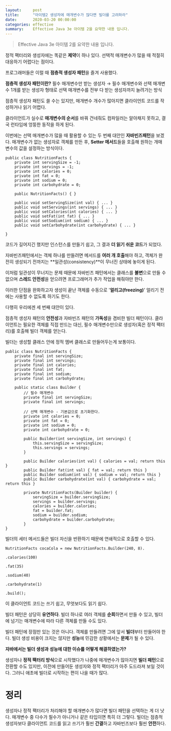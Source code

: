 ```yaml
---
layout:     post
title:      "아이템2 생성자에 매개변수가 많다면 빌더를 고려하라"
date:       2020-03-20 00:00:00
categories: effective
summary:    Effective Java 3e 아이템 2을 요약한 내용 입니다.
---
```


> Effective Java 3e 아이템 2를 요약한 내용 입니다.

정적 팩터리와 생성자에는 똑같은 **제약**이 하나 있다. 선택적 매개변수가 많을 때 적절히 대응하기 어렵다는 점이다. 

프로그래머들은 이럴 때 **점층적 생성자 패턴**을 즐겨 사용했다. 

**점층적 생성자 패턴이란?**
필수 매개변수만 받는 생성자 → 필수 매개변수와 선택 매개변수 1개를 받는 생성자
형태로 선택 매개변수를 전부 다 받는 생성자까지 늘려가는 방식

점층적 생성자 패턴도 쓸 수는 있지만, 매개변수 개수가 많아지면 클라이언트 코드를 작성하거나 읽기 어렵다. 

클라이언트가 실수로 **매개변수의 순서**를 바꿔 건네줘도 컴파일러는 알아채지 못하고, 결국 런타임에 엉뚱한 동작을 하게 된다. 

이번에는 선택 매개변수가 많을 때 활용할 수 있는 두 번째 대안인 **자바빈즈패턴**을 보겠다. 매개변수가 없는 생성자로 객체를 만든 후, **Setter 메서드**들을 호출해 원하는 개매변수의 값을 설정하는 방식이다. 

    public class NutritionFacts {
    	private int servingSize = -1;
    	private int servings = -1;
    	private int calories = 0;
    	private int fat = 0;
    	private int sodium = 0;
    	private int carbohydrate = 0;
    
    	public NutritionFacts() { }
    
    	public void setServingSize(int val) { ... }
    	public void setServings(int servings) { ... }
    	public void setCalories(int calories) { ... }
    	public void setFat(int fat) { ... }
    	public void setSodium(int sodium) { ... }
    	public void setCarbohydrate(int carbohydrate) { ... }
    
    }

코드가 길어지긴 했지만 인스턴스를 만들기 쉽고, 그 결과 **더 읽기 쉬운 코드**가 되었다. 

자바빈즈패턴에서는 객체 하나를 만들려면 메서드를 **여러 개 호출**해야 하고, 객체가 완전히 생성되기 전까지는 **일관성(consistency)**이 무너진 상태에 놓이게 된다. 

이처럼 일관성이 무너지는 문제 때문에 자바빈즈 패턴에서는 클래스를 **불변**으로 만들 수 없으며 **스레드 안전성**을 얻으려면 프로그래머가 추가 작업을 해줘야만 한다. 

이러한 단점을 완화하고자 생성이 끝난 객체를 수동으로 '**얼리고(freezing)**' 얼리기 전에는 사용할 수 없도록 하기도 한다. 

다행히 우리에겐 세 번째 대안이 있다. 

점층적 생성자 패턴의 **안전성**과 자바빈즈 패턴의 **가독성**을 겸비한 빌더 패턴이다. 클라이언트는 필요한 객체를 직접 만드는 대신, 필수 매개변수만으로 생성자(혹은 정적 팩터리)를 호출해 빌더 객체를 얻는다. 

빌더는 생성할 클래스 안에 정적 멤버 클래스로 만들어두는게 보통이다. 

    public class NutritionFacts {
    	private final int servingSize;
    	private final int servings;
    	private final int calories;
    	private final int fat;
    	private final int sodium;
    	private final int carbohydrate;
    
    	public static class Builder {
    		// 필수 매개변수
    		private final int servingSize;
    		private final int servings;
    
    		// 선택 매개변수 - 기본값으로 초기화한다. 
    		private int calories = 0;
    		private int fat = 0;
    		private int sodium = 0;
    		private int carbohydrate = 0;
    
    		public Builder(int servingSize, int servings) {
    			this.servingSize = servingSize;
    			this.servings = servings;
    		}
    
    		public Builder calories(int val) { calories = val; return this }
    		public Builder fat(int val) { fat = val; return this }
    		public Builder sodium(int val) { sodium = val; return this }
    		public Builder carbohydrate(int val) { carbohydrate = val; return this }
    
    		private NutritionFacts(Builder builder) {
    			servingSize = builder.servingSize;
    			servings = builder.servings;
    			calories = builder.calories;
    			fat = builder.fat;
    			sodium = builder.sodium;
    			carbohydrate = builder.carbohydrate;
    		}
    }

빌더의 세터 메서드들은 빌더 자신을 반환하기 때문에 연쇄적으로 호출할 수 있다. 

    NutritionFacts cocaCola = new NutritionFacts.Builder(240, 8).
    																									.calories(100)
    																									.fat(35)
    																									.sodium(40)
    																									.carbohydrate(1)
    																									.build();

이 클라이언트 코드는 쓰기 쉽고, 무엇보다도 읽기 쉽다. 

빌더 패턴은 상당히 **유연하다**. 빌더 하나로 여러 객체를 **순회**하면서 만들 수 있고, 빌더에 넘기는 매개변수에 따라 다른 객체를 만들 수도 있다. 

빌더 패턴에 장점만 있는 것은 아니다. 객체를 만들려면 그에 앞서 **빌더**부터 만들어야 한다. 빌더 생성 비용이 크지는 않지만 **성능**에 민감한 상황에서는 **문제**가 될 수 있다. 

**자바에서는 빌더 생성과 성능에 대한 이슈를 어떻게 해결하였는가?**

생성자나 **정적 팩터리 방식**으로 시작했다가 나중에 매개변수가 많아지면 **빌더 패턴**으로 전환할 수도 있지만, 이전에 만들어둔 생성자와 정적 팩터리가 아주 도드라져 보일 것이다. 그러니 애초에 빌더로 시작하는 편이 나을 때가 많다.

# 정리

생성자나 정적 팩터리가 처리해야 할 매개변수가 많다면 빌더 패턴을 선택하는 게 더 낫다. 매개변수 중 다수가 필수가 아니거나 같은 타입이면 특히 더 그렇다. 빌더는 점층적 생성자보다 클라이언트 코드를 읽고 쓰기가 훨씬 **간결**하고 자바빈즈보다 훨씬 **안전**하다.
